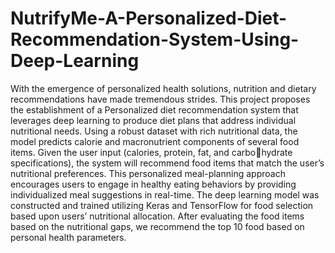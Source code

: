 # NutrifyMe-A-Personalized-Diet-Recommendation-System-Using-Deep-Learning
With the emergence of personalized health solutions,
nutrition and dietary recommendations have made tremendous
strides. This project proposes the establishment of a Personalized
diet recommendation system that leverages deep learning to
produce diet plans that address individual nutritional needs.
Using a robust dataset with rich nutritional data, the model
predicts calorie and macronutrient components of several food
items. Given the user input (calories, protein, fat, and carbohydrate specifications), the system will recommend food items
that match the user’s nutritional preferences. This personalized
meal-planning approach encourages users to engage in healthy
eating behaviors by providing individualized meal suggestions in
real-time. The deep learning model was constructed and trained
utilizing Keras and TensorFlow for food selection based upon
users’ nutritional allocation. After evaluating the food items
based on the nutritional gaps, we recommend the top 10 food
based on personal health parameters.
